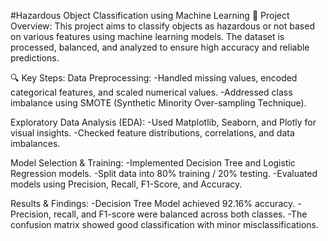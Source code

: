 #Hazardous Object Classification using Machine Learning
📌 Project Overview:
This project aims to classify objects as hazardous or not based on various features using machine learning models. The dataset is processed, balanced, and analyzed to ensure high accuracy and reliable predictions.

🔍 Key Steps:
Data Preprocessing:
-Handled missing values, encoded categorical features, and scaled numerical values.
-Addressed class imbalance using SMOTE (Synthetic Minority Over-sampling Technique).

Exploratory Data Analysis (EDA):
-Used Matplotlib, Seaborn, and Plotly for visual insights.
-Checked feature distributions, correlations, and data imbalances.

Model Selection & Training:
-Implemented Decision Tree and Logistic Regression models.
-Split data into 80% training / 20% testing.
-Evaluated models using Precision, Recall, F1-Score, and Accuracy.

Results & Findings:
-Decision Tree Model achieved 92.16% accuracy.
-Precision, recall, and F1-score were balanced across both classes.
-The confusion matrix showed good classification with minor misclassifications.
